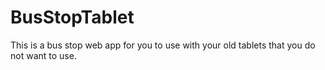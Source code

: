 # BusStopTablet
This is a bus stop web app for you to use with your old tablets that you do not want to use. 
